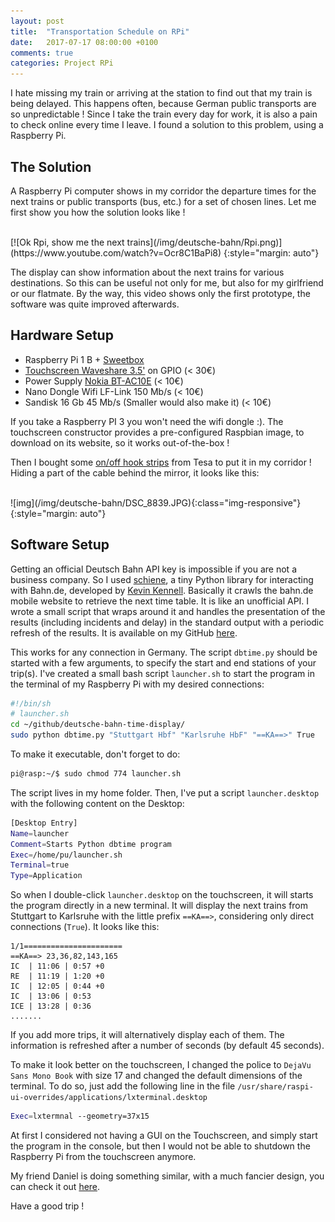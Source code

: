 ```yaml
---
layout: post
title:  "Transportation Schedule on RPi"
date:   2017-07-17 08:00:00 +0100
comments: true
categories: Project RPi
---
```


I hate missing my train or arriving at the station to find out that my train is being delayed. This happens often, because German public transports are so unpredictable ! Since I take the train every day for work, it is also a pain to check online every time I leave. I found a solution to this problem, using a Raspberry Pi. 
<!--more-->

The Solution
------------

A Raspberry Pi computer shows in my corridor the departure times for the next trains or public transports (bus, etc.) for a set of chosen lines. Let me first show you how the solution looks like ! 

<br>
[![Ok Rpi, show me the next trains](/img/deutsche-bahn/Rpi.png)](https://www.youtube.com/watch?v=Ocr8C1BaPi8)
{:style="margin: auto"}
<br>

The display can show information about the next trains for various destinations. So this can be useful not only for me, but also for my girlfriend or our flatmate. By the way, this video shows only the first prototype, the software was quite improved afterwards. 

Hardware Setup
--------------

- Raspberry Pi 1 B + [Sweetbox][Sweetbox]
- [Touchscreen Waveshare 3.5'][screen] on GPIO (< 30€)
- Power Supply [Nokia BT-AC10E][nokia] (< 10€)
- Nano Dongle Wifi LF-Link 150 Mb/s (< 10€)
- Sandisk 16 Gb 45 Mb/s (Smaller would also make it) (< 10€)

If you take a Raspberry PI 3 you won't need the wifi dongle :). The touchscreen constructor provides a pre-configured Raspbian image, to download on its website, so it works out-of-the-box ! 

Then I bought some [on/off hook strips][tesa] from Tesa to put it in my corridor ! Hiding a part of the cable behind the mirror, it looks like this: 

<br>
![img](/img/deutsche-bahn/DSC_8839.JPG){:class="img-responsive"}
{:style="margin: auto"}
<br>


Software Setup
--------------

Getting an official Deutsch Bahn API key is impossible if you are not a business company. So I used [schiene][schiene], a tiny Python library for interacting with Bahn.de, developed by [Kevin Kennell][kennell]. Basically it crawls the bahn.de mobile website to retrieve the next time table. It is like an unofficial API. I wrote a small script that wraps around it and handles the presentation of the results (including incidents and delay) in the standard output with a periodic refresh of the results. It is available on my GitHub [here][dbtime]. 

This works for any connection in Germany. The script `dbtime.py` should be started with a few arguments, to specify the start and end stations of your trip(s). I've created a small bash script `launcher.sh` to start the program in the terminal of my Raspberry Pi with my desired connections:

```bash
#!/bin/sh
# launcher.sh
cd ~/github/deutsche-bahn-time-display/
sudo python dbtime.py "Stuttgart Hbf" "Karlsruhe HbF" "==KA==>" True
```

To make it executable, don't forget to do:

```bash
pi@rasp:~/$ sudo chmod 774 launcher.sh
```

The script lives in my home folder. Then, I've put a script `launcher.desktop` with the following content on the Desktop: 

```bash
[Desktop Entry]
Name=launcher
Comment=Starts Python dbtime program
Exec=/home/pu/launcher.sh
Terminal=true
Type=Application
```

So when I double-click `launcher.desktop` on the touchscreen, it will starts the program directly in a new terminal. It will display the next trains from Stuttgart to Karlsruhe with the little prefix `==KA==>`, considering only direct connections (`True`). It looks like this:

```
1/1======================
==KA==> 23,36,82,143,165
IC  | 11:06 | 0:57 +0
RE  | 11:19 | 1:20 +0
IC  | 12:05 | 0:44 +0
IC  | 13:06 | 0:53 
ICE | 13:28 | 0:36 
.......
```

If you add more trips, it will alternatively display each of them. The information is refreshed after a number of seconds (by default 45 seconds). 

To make it look better on the touchscreen, I changed the police to `DejaVu Sans Mono Book` with size 17 and changed the default dimensions of the terminal. To do so, just add the following line in the file `/usr/share/raspi-ui-overrides/applications/lxterminal.desktop`

```bash
Exec=lxtermnal --geometry=37x15
```

At first I considered not having a GUI on the Touchscreen, and simply start the program in the console, but then I would not be able to shutdown the Raspberry Pi from the touchscreen anymore. 

My friend Daniel is doing something similar, with a much fancier design, you can check it out [here][sancho].

Have a good trip ! 

[sancho]: https://hackaday.io/project/9690-tram-departure-time-indicator

[Sweetbox]: https://www.amazon.de/Sweetbox-Geh%C3%A4use-Raspberry-Modell-K%C3%BChlk%C3%B6rper/dp/B00IF9LIHC

[screen]: https://www.amazon.de/Waveshare-Raspberry-Resistive-Interface-Rapsberry-pi/dp/B00OZLG2YS/ref=sr_1_9?ie=UTF8&qid=1500132927&sr=8-9&keywords=waveshare+raspberry+pi+touchscreen

[tesa]:https://www.amazon.de/gp/product/B000WL4T8Q/ref=oh_aui_search_detailpage?ie=UTF8&psc=1
[kennell]: https://github.com/kennell
[schiene]: https://github.com/kennell/schiene
[dbtime]: https://github.com/edouardfouche/deutsche-bahn-time-display

[nokia]: https://www.amazon.de/Nokia-AC-10-Energiespar-Reiseladeger%C3%A4t-Micro-USB/dp/B002DPPKL4/ref=sr_1_1?s=computers&ie=UTF8&qid=1500133198&sr=1-1&keywords=Nokia+BT-AC10E